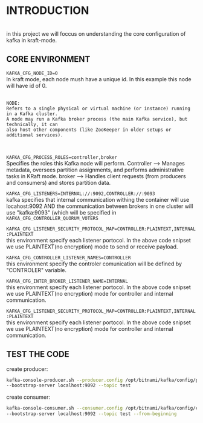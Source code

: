 # INTRODUCTION
<br/>
in this project we will foccus on understanding the core configuration of kafka in kraft-mode. 

## CORE ENVIRONMENT

`KAFKA_CFG_NODE_ID=0` <br/>
In kraft mode, each node mush have a unique id. In this example this node will have id of 0.
<br/>
<br/>
```
NODE:
Refers to a single physical or virtual machine (or instance) running in a Kafka cluster.
A node may run a Kafka broker process (the main Kafka service), but technically, it can 
also host other components (like ZooKeeper in older setups or additional services).
```
<br/>

`KAFKA_CFG_PROCESS_ROLES=controller,broker` <br/>
Specifies the roles this Kafka node will perform. Controller --> Manages metadata, oversees partition assignments, and performs administrative tasks in KRaft mode. broker --> Handles client requests (from producers and consumers) and stores partition data.
<br/>

`KAFKA_CFG_LISTENERS=INTERNAL://:9092,CONTROLLER://:9093` <br/>
kafka specifies that internal communication withing the container will use locahost:9092 AND the communication between brokers 
in one cluster will use "kafka:9093" (which will be specified in `KAFKA_CFG_CONTROLLER_QUORUM_VOTERS`
<br/>

`KAFKA_CFG_LISTENER_SECURITY_PROTOCOL_MAP=CONTROLLER:PLAINTEXT,INTERNAL:PLAINTEXT` <br/>
this environment specify each listener portocol. In the above code snipset we use PLAINTEXT(no encryption) mode to send or receive payload.
<br/>

`KAFKA_CFG_CONTROLLER_LISTENER_NAMES=CONTROLLER` <br/>
this environment specify the controler comunication will be defined by "CONTROLER" variable.

`KAFKA_CFG_INTER_BROKER_LISTENER_NAME=INTERNAL` <br/>
this environment specify each listener portocol. In the above code snipset we use PLAINTEXT(no encryption) mode for controller and internal communication. 

`KAFKA_CFG_LISTENER_SECURITY_PROTOCOL_MAP=CONTROLLER:PLAINTEXT,INTERNAL:PLAINTEXT` <br/>
this environment specify each listener portocol. In the above code snipset we use PLAINTEXT(no encryption) mode for controller and internal communication. 

## TEST THE CODE

create producer:
```bash
kafka-console-producer.sh --producer.config /opt/bitnami/kafka/config/producer.properties 
--bootstrap-server localhost:9092 --topic test
```
create consumer:
```bash
kafka-console-consumer.sh --consumer.config /opt/bitnami/kafka/config/consumer.properties 
--bootstrap-server localhost:9092 --topic test --from-beginning
```
